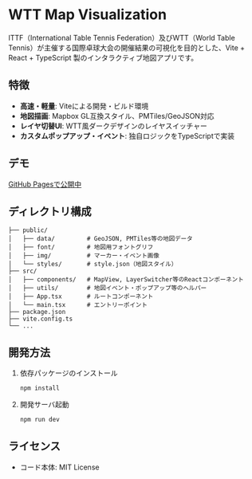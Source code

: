 # WTT Map Visualization

ITTF（International Table Tennis Federation）及びWTT（World Table Tennis）が主催する国際卓球大会の開催結果の可視化を目的とした、Vite + React + TypeScript 製のインタラクティブ地図アプリです。

## 特徴
- **高速・軽量**: Viteによる開発・ビルド環境
- **地図描画**: Mapbox GL互換スタイル、PMTiles/GeoJSON対応
- **レイヤ切替UI**: WTT風ダークデザインのレイヤスイッチャー
- **カスタムポップアップ・イベント**: 独自ロジックをTypeScriptで実装

## デモ
[GitHub Pagesで公開中](https://hirofumikanda.github.io/wtt-map/)

## ディレクトリ構成
```
├── public/
│   ├── data/         # GeoJSON, PMTiles等の地図データ
│   ├── font/         # 地図用フォントグリフ
│   ├── img/          # マーカー・イベント画像
│   └── styles/       # style.json（地図スタイル）
├── src/
│   ├── components/   # MapView, LayerSwitcher等のReactコンポーネント
│   ├── utils/        # 地図イベント・ポップアップ等のヘルパー
│   ├── App.tsx       # ルートコンポーネント
│   └── main.tsx      # エントリーポイント
├── package.json
├── vite.config.ts
└── ...
```

## 開発方法
1. 依存パッケージのインストール
   ```bash
   npm install
   ```
2. 開発サーバ起動
   ```bash
   npm run dev
   ```

## ライセンス
- コード本体: MIT License
